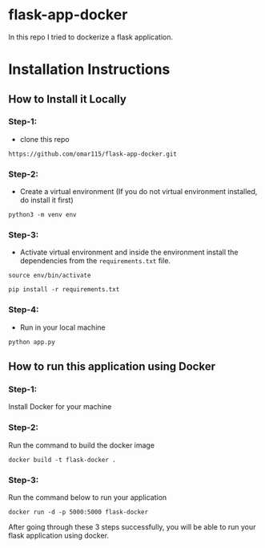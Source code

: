 # flask-app-docker
In this repo I tried to dockerize a flask application.

# Installation Instructions
## How to Install it Locally
### Step-1:
- clone this repo
```
https://github.com/omar115/flask-app-docker.git
```

### Step-2:
- Create a virtual environment (If you do not virtual environment installed, do install it first)
```
python3 -m venv env

```

### Step-3:
- Activate virtual environment and inside the environment install the dependencies
from the `requirements.txt` file.
```
source env/bin/activate
```

```
pip install -r requirements.txt
```

### Step-4:
- Run in your local machine

```
python app.py
```

## How to run this application using Docker

### Step-1:
Install Docker for your machine

### Step-2: 
Run the command to build the docker image

```
docker build -t flask-docker .
```

### Step-3:
Run the command below to run your application

```
docker run -d -p 5000:5000 flask-docker
```

After going through these 3 steps successfully, you will be able to run your flask application using docker.


